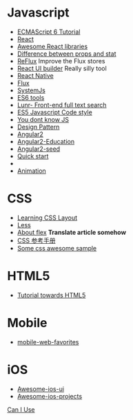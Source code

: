 # Javascript
 - [ECMAScript 6 Tutorial](http://es6.ruanyifeng.com/#README)
 - [React](https://facebook.github.io/react/docs/getting-started.html)
  - [Awesome React libraries](https://github.com/enaqx/awesome-react)
  - [Difference between props and stat](https://github.com/uberVU/react-guide/blob/master/props-vs-state.md)
  - [ReFlux](https://github.com/spoike/refluxjs) Improve the Flux stores
  - [React UI builder](https://github.com/ipselon/react-ui-builder) Really silly tool
 - [React Native](http://facebook.github.io/react-native/)
 - [Flux](https://facebook.github.io/flux/docs/overview.html)
 - [SystemJs](https://github.com/systemjs/systemjs)
 - [ES6 tools](https://github.com/addyosmani/es6-tools)
 - [Lunr- Front-end full text search](https://github.com/olivernn/lunr.js)
 - [ES5 Javascript Code style](https://github.com/adamlu/javascript-style-guide)
 - [You dont know JS](https://github.com/getify/You-Dont-Know-JS)
 - [Design Pattern](https://github.com/addyosmani/essential-js-design-patterns)
 - [Angular2](https://github.com/angular/angular)
  - [Angular2-Education](https://github.com/timjacobi/angular2-education)
  - [Angular2-seed](https://github.com/mgechev/angular2-seed)
  - [Quick start](https://angular.io/docs/js/latest/quickstart.html)
  - 
 - [Animation](https://github.com/greensock/GreenSock-JS)
 

# CSS
 - [Learning CSS Layout](http://zh.learnlayout.com/toc.html)
 - [Less](http://www.bootcss.com/p/lesscss/)
 - [About flex](http://bocoup.com/weblog/dive-into-flexbox/) __Translate article somehow__
 - [CSS 参考手册](http://css.doyoe.com/)
 - [Some css awesome sample](https://github.com/hakimel/css)

# HTML5
 - [Tutorial towards HTML5](https://developer.mozilla.org/en-US/docs/Web/Guide/HTML/HTML5)

# Mobile
 - [mobile-web-favorites](https://github.com/hoosin/mobile-web-favorites)

# iOS
 - [Awesome-ios-ui](https://github.com/cjwirth/awesome-ios-ui)
 - [Awesome-ios-projects](https://github.com/vsouza/awesome-ios)


[Can I Use](http://caniuse.com/)
